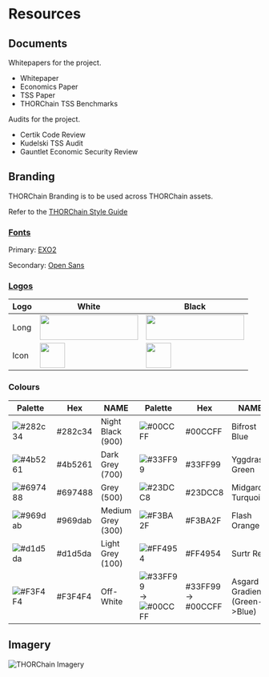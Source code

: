 # Resources

## Documents
Whitepapers for the project. 

* Whitepaper
* Economics Paper
* TSS Paper
* THORChain TSS Benchmarks

Audits for the project. 
* Certik Code Review
* Kudelski TSS Audit
* Gauntlet Economic Security Review

## Branding
THORChain Branding is to be used across THORChain assets. 

Refer to the [THORChain Style Guide](https://github.com/thorchain/Branding/blob/master/THORCHAIN-STYLEGUIDE-June2018.pdf)

### [Fonts](https://github.com/thorchain/Resources/tree/master/Fonts)
Primary: [EXO2](/fonts/exo)

Secondary: [Open Sans](/fonts/opensans)


### [Logos](https://github.com/thorchain/Resources/tree/master/Logos)

|Logo|White|Black|
|---|---|---|
Long | <img src="https://github.com/thorchain/Branding/blob/master/Logos/png/Thorchain_main_logo.png" width="196" height="50" /> | <img src="https://github.com/thorchain/Branding/blob/master/Logos/png/Thorchain_logo_white.png" width="196" height="50" />
Icon | <img src="https://github.com/thorchain/Branding/blob/master/Logos/png/Thorchain_icon.png" width="50" height="50" />| <img src="https://github.com/thorchain/Branding/blob/master/Logos/png/Thorchain_icon_rounded.png" width="50" height="50" />


### Colours

| Palette | Hex     | NAME        | Palette            | Hex                | NAME                   |
|---------|---------|-------------|--------------------|--------------------|------------------------|
| ![#282c34](https://placehold.it/15/282c34/000000?text=+) | #282c34 | Night Black (900) | ![#00CCFF](https://placehold.it/15/00CCFF/000000?text=+)            | #00CCFF            | Bifrost Blue         |
| ![#4b5261](https://placehold.it/15/4b5261/000000?text=+) | #4b5261 | Dark Grey (700)   | ![#33FF99](https://placehold.it/15/33FF99/000000?text=+)           | #33FF99            | Yggdrasil Green        |
| ![#697488](https://placehold.it/15/697488/000000?text=+) | #697488 | Grey (500)       | ![#23DCC8](https://placehold.it/15/23DCC8/000000?text=+)            | #23DCC8            | Midgard Turquoise      |
| ![#969dab](https://placehold.it/15/969dab/000000?text=+) | #969dab | Medium Grey (300) | ![#F3BA2F](https://placehold.it/15/F3BA2F/000000?text=+)            | #F3BA2F            | Flash Orange           |
| ![#d1d5da](https://placehold.it/15/d1d5da/000000?text=+) | #d1d5da | Light Grey (100)   | ![#FF4954](https://placehold.it/15/FF4954/000000?text=+)           | #FF4954            | Surtr Red              |
| ![#F3F4F4](https://placehold.it/15/F3F4F4/000000?text=+)   | #F3F4F4    | Off-White       | ![#33FF99](https://placehold.it/15/33FF99/000000?text=+) -> ![#00CCFF](https://placehold.it/15/00CCFF/000000?text=+) | #33FF99 -> #00CCFF | Asgard Gradient (Green->Blue) |


## Imagery

![THORChain Imagery](https://github.com/thorchain/Branding/blob/master/images/thorchain-imagery.png)

